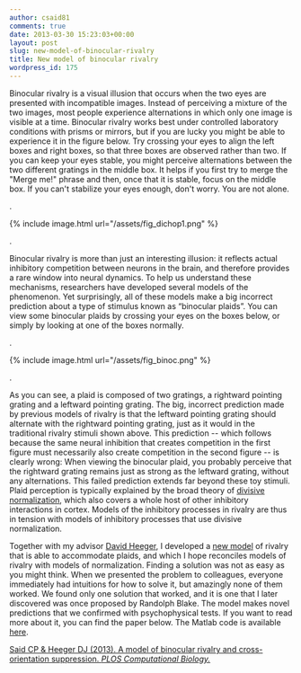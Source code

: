 ```yaml
---
author: csaid81
comments: true
date: 2013-03-30 15:23:03+00:00
layout: post
slug: new-model-of-binocular-rivalry
title: New model of binocular rivalry
wordpress_id: 175
---
```


Binocular rivalry is a visual illusion that occurs when the two eyes are presented with incompatible images. Instead of perceiving a mixture of the two images, most people experience alternations in which only one image is visible at a time. Binocular rivalry works best under controlled laboratory conditions with prisms or mirrors, but if you are lucky you might be able to experience it in the figure below. Try crossing your eyes to align the left boxes and right boxes, so that three boxes are observed rather than two. If you can keep your eyes stable, you might perceive alternations between the two different gratings in the middle box. It helps if you first try to merge the "Merge me!" phrase and then, once that it is stable, focus on the middle box. If you can't stabilize your eyes enough, don't worry. You are not alone.

.

{% include image.html url="/assets/fig_dichop1.png" %}

.

Binocular rivalry is more than just an interesting illusion: it reflects actual inhibitory competition between neurons in the brain, and therefore provides a rare window into neural dynamics. To help us understand these mechanisms, researchers have developed several models of the phenomenon. Yet surprisingly, all of these models make a big incorrect prediction about a type of stimulus known as “binocular plaids”. You can view some binocular plaids by crossing your eyes on the boxes below, or simply by looking at one of the boxes normally.

.

{% include image.html url="/assets/fig_binoc.png" %}


.

As you can see, a plaid is composed of two gratings, a rightward pointing grating and a leftward pointing grating. The big, incorrect prediction made by previous models of rivalry is that the leftward pointing grating should alternate with the rightward pointing grating, just as it would in the traditional rivalry stimuli shown above. This prediction -- which follows because the same neural inhibition that creates competition in the first figure must necessarily also create competition in the second figure -- is clearly wrong: When viewing the binocular plaid, you probably perceive that the rightward grating remains just as strong as the leftward grating, without any alternations. This failed prediction extends far beyond these toy stimuli. Plaid perception is typically explained by the broad theory of [divisive normalization](http://www.nature.com/nrn/journal/v13/n1/full/nrn3136.html), which also covers a whole host of other inhibitory interactions in cortex. Models of the inhibitory processes in rivalry are thus in tension with models of inhibitory processes that use divisive normalization.

Together with my advisor [David Heeger](http://www.cns.nyu.edu/~david/), I developed a [new model](http://www.ploscompbiol.org/article/info%3Adoi%2F10.1371%2Fjournal.pcbi.1002991) of rivalry that is able to accommodate plaids, and which I hope reconciles models of rivalry with models of normalization. Finding a solution was not as easy as you might think. When we presented the problem to colleagues, everyone immediately had intuitions for how to solve it, but amazingly none of them worked. We found only one solution that worked, and it is one that I later discovered was once proposed by Randolph Blake. The model makes novel predictions that we confirmed with psychophysical tests. If you want to read more about it, you can find the paper below. The Matlab code is available [here](http://www.cns.nyu.edu/~csaid/code/SaidAndHeeger_model_code.zip).

[Said CP & Heeger DJ (2013). A model of binocular rivalry and cross-orientation suppression. _PLOS Computational Biology._](http://www.ploscompbiol.org/article/info%3Adoi%2F10.1371%2Fjournal.pcbi.1002991)
